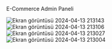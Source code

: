 E-Commerce Admin Paneli

![Ekran görüntüsü 2024-04-13 213143](https://github.com/bahattinercan/e-commerce-admin/assets/92323340/c99c498e-398d-437f-9739-4375eaf91eec)
![Ekran görüntüsü 2024-04-13 213106](https://github.com/bahattinercan/e-commerce-admin/assets/92323340/88d848f8-d715-4cf3-ba93-6bc17e45c750)
![Ekran görüntüsü 2024-04-13 213027](https://github.com/bahattinercan/e-commerce-admin/assets/92323340/884d2f90-eb99-40fc-9651-7428a5667da5)
![Ekran görüntüsü 2024-04-13 213004](https://github.com/bahattinercan/e-commerce-admin/assets/92323340/e38945a8-9969-4ff8-9942-d3c06cc71a0c)
